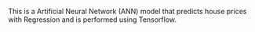 This is a Artificial Neural Network (ANN) model that predicts house prices with Regression and is performed using Tensorflow.
